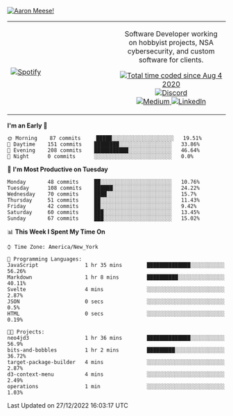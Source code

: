 [![Aaron Meese!](https://user-images.githubusercontent.com/17814535/88975338-a2aabf00-d27f-11ea-963f-8a19608716b4.png)](https://github.com/ajmeese7/readme-ascii "README ASCII")

<!-- Modified from project here: https://github.com/novatorem/novatorem -->
<table width="100%">
  <tr>
  <td width="50%">

&nbsp; <br> [![Spotify](https://ajmeese7.vercel.app/api/spotify)](https://open.spotify.com/user/ajmeese)

  </td>
  <td width="50%">
    <p align="center">
    Software Developer working on hobbyist projects, NSA cybersecurity, and custom software for clients.
    </p>
    <p align="center">
      <a href="https://wakatime.com/@f726891d-3b02-46cd-9b60-e8c59f9e2b14">
        <img src="https://wakatime.com/badge/user/f726891d-3b02-46cd-9b60-e8c59f9e2b14.svg" alt="Total time coded since Aug 4 2020" title="WakaTime" />
      </a>
      <a href="http://link.aaronmeese.com/discord">
        <img src="https://img.shields.io/badge/discord-ajmeese7%234835-369?style=flat-square&logo=discord&logoColor=white&color=purple" alt="Discord" title="Discord">
      </a>
      <br />
      <a href="https://link.aaronmeese.com/medium">
        <img src="https://img.shields.io/badge/medium-ajmeese7-1DB954?style=flat-square&logo=medium&logoColor=white" alt="Medium" title="Medium">
      </a>
      <a href="https://link.aaronmeese.com/linkedin">
        <img src="https://img.shields.io/badge/linkedIn-aaronmeese-1DB954?style=flat-square&logo=linkedin&logoColor=white&color=blue" alt="LinkedIn" title="LinkedIn">
      </a>
    </p>
  </td>

</table>

[//]: <> (The `&nbsp;` is to have Aphelion take up more space)

<!--START_SECTION:waka-->
**I'm an Early 🐤** 

```text
🌞 Morning    87 commits     █████░░░░░░░░░░░░░░░░░░░░   19.51% 
🌆 Daytime    151 commits    ████████░░░░░░░░░░░░░░░░░   33.86% 
🌃 Evening    208 commits    ███████████░░░░░░░░░░░░░░   46.64% 
🌙 Night      0 commits      ░░░░░░░░░░░░░░░░░░░░░░░░░   0.0%

```
📅 **I'm Most Productive on Tuesday** 

```text
Monday       48 commits     ██░░░░░░░░░░░░░░░░░░░░░░░   10.76% 
Tuesday      108 commits    ██████░░░░░░░░░░░░░░░░░░░   24.22% 
Wednesday    70 commits     ████░░░░░░░░░░░░░░░░░░░░░   15.7% 
Thursday     51 commits     ██░░░░░░░░░░░░░░░░░░░░░░░   11.43% 
Friday       42 commits     ██░░░░░░░░░░░░░░░░░░░░░░░   9.42% 
Saturday     60 commits     ███░░░░░░░░░░░░░░░░░░░░░░   13.45% 
Sunday       67 commits     ███░░░░░░░░░░░░░░░░░░░░░░   15.02%

```


📊 **This Week I Spent My Time On** 

```text
⌚︎ Time Zone: America/New_York

💬 Programming Languages: 
JavaScript               1 hr 35 mins        ██████████████░░░░░░░░░░░   56.26% 
Markdown                 1 hr 8 mins         ██████████░░░░░░░░░░░░░░░   40.11% 
Svelte                   4 mins              ░░░░░░░░░░░░░░░░░░░░░░░░░   2.87% 
JSON                     0 secs              ░░░░░░░░░░░░░░░░░░░░░░░░░   0.5% 
HTML                     0 secs              ░░░░░░░░░░░░░░░░░░░░░░░░░   0.19%

🐱‍💻 Projects: 
neo4jd3                  1 hr 36 mins        ██████████████░░░░░░░░░░░   56.9% 
bits-and-bobbles         1 hr 2 mins         █████████░░░░░░░░░░░░░░░░   36.72% 
target-package-builder   4 mins              ░░░░░░░░░░░░░░░░░░░░░░░░░   2.87% 
d3-context-menu          4 mins              ░░░░░░░░░░░░░░░░░░░░░░░░░   2.49% 
operations               1 min               ░░░░░░░░░░░░░░░░░░░░░░░░░   1.03%

```


 Last Updated on 27/12/2022 16:03:17 UTC
<!--END_SECTION:waka-->

